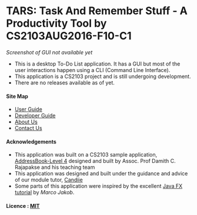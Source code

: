 # TARS: Task And Remember Stuff - A Productivity Tool by CS2103AUG2016-F10-C1

*Screenshot of GUI not available yet*

* This is a desktop To-Do List application. It has a GUI but most of the user interactions happen using 
  a CLI (Command Line Interface). 
* This application is a CS2103 project and is still undergoing development.
* There are no releases available as of yet.

  
#### Site Map
* [User Guide](docs/UserGuide.md) 
* [Developer Guide](docs/DeveloperGuide.md)  
* [About Us](docs/AboutUs.md)
* [Contact Us](docs/ContactUs.md)


#### Acknowledgements

* This application was built on a CS2103 sample application, [AddressBook-Level 4](https://github.com/nus-cs2103-AY1617S1/addressbook-level4) designed and built by Assoc. Prof Damith C. Rajapakse and his teaching team 
* This application was designed and built under the guidance and advice of our module tutor, [Candiie](https://github.com/Candiie)
* Some parts of this application were inspired by the excellent 
  [Java FX tutorial](http://code.makery.ch/library/javafx-8-tutorial/) by *Marco Jakob*. 


#### Licence : [MIT](LICENSE)
